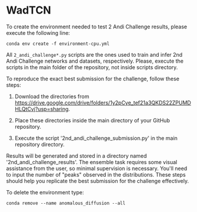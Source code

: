 # WadTCN
To create the environment needed to test 2 Andi Challenge results, please execute the following line:

    conda env create -f environment-cpu.yml

All `2_andi_challenge*.py` scripts are the ones used to train and infer 2nd Andi Challenge networks and datasets, respectively. Please, execute the scripts in the main folder of the repository, not inside scripts directory.

To reproduce the exact best submission for the challenge, follow these steps:

  
1. Download the directories from
    https://drive.google.com/drive/folders/1y2pCye_tef21a3QKDS22ZPUMDHLQtCvj?usp=sharing.

2. Place these directories inside the main directory of your GitHub repository.

3. Execute the script '2nd_andi_challenge_submission.py' in the main repository directory.
    
Results will be generated and stored in a directory named '2nd_andi_challenge_results'. The ensemble task requires some visual assistance from the user, so minimal supervision is necessary. You'll need to input the number of "peaks" observed in the distributions. These steps should help you replicate the best submission for the challenge effectively.

To delete the environment type:

    conda remove --name anomalous_diffusion --all

